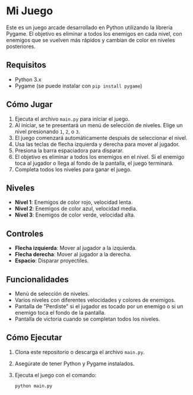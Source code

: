 # Mi Juego

Este es un juego arcade desarrollado en Python utilizando la librería Pygame. El objetivo es eliminar a todos los enemigos en cada nivel, con enemigos que se vuelven más rápidos y cambian de color en niveles posteriores.

## Requisitos

- Python 3.x
- Pygame (se puede instalar con `pip install pygame`)

## Cómo Jugar

1. Ejecuta el archivo `main.py` para iniciar el juego.
2. Al iniciar, se te presentará un menú de selección de niveles. Elige un nivel presionando `1`, `2`, o `3`.
3. El juego comenzará automáticamente después de seleccionar el nivel.
4. Usa las teclas de flecha izquierda y derecha para mover al jugador.
5. Presiona la barra espaciadora para disparar.
6. El objetivo es eliminar a todos los enemigos en el nivel. Si el enemigo toca al jugador o llega al fondo de la pantalla, el juego terminará.
7. Completa todos los niveles para ganar el juego.

## Niveles

- **Nivel 1**: Enemigos de color rojo, velocidad lenta.
- **Nivel 2**: Enemigos de color azul, velocidad media.
- **Nivel 3**: Enemigos de color verde, velocidad alta.

## Controles

- **Flecha izquierda**: Mover al jugador a la izquierda.
- **Flecha derecha**: Mover al jugador a la derecha.
- **Espacio**: Disparar proyectiles.

## Funcionalidades

- Menú de selección de niveles.
- Varios niveles con diferentes velocidades y colores de enemigos.
- Pantalla de "Perdiste" si el jugador es tocado por un enemigo o si un enemigo toca el fondo de la pantalla.
- Pantalla de victoria cuando se completan todos los niveles.

## Cómo Ejecutar

1. Clona este repositorio o descarga el archivo `main.py`.
2. Asegúrate de tener Python y Pygame instalados.
3. Ejecuta el juego con el comando:

   ```bash
   python main.py
